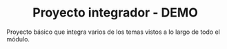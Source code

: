 <h1 align="center"> Proyecto integrador - DEMO </h1>

Proyecto básico que integra varios de los temas vistos a lo largo de todo el módulo.
